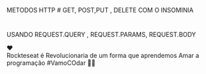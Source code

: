 METODOS HTTP # GET, POST,PUT ,  DELETE COM O INSOMINIA
#
USANDO REQUEST.QUERY , REQUEST.PARAMS, REQUEST.BODY

❤             
Rockteseat é Revolucionaria de um forma que aprendemos Amar a programação #VamoCOdar 
🐱‍👤
